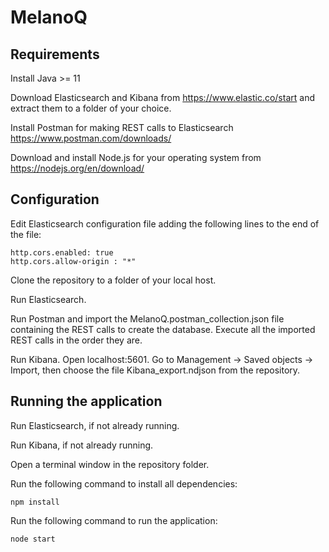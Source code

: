 # MelanoQ

## Requirements

Install Java >= 11

Download Elasticsearch and Kibana from https://www.elastic.co/start and extract them to a folder of your choice.



Install Postman for making REST calls to Elasticsearch https://www.postman.com/downloads/

Download and install Node.js for your operating system from https://nodejs.org/en/download/


## Configuration

Edit Elasticsearch configuration file adding the following lines to the end of the file:
```
http.cors.enabled: true
http.cors.allow-origin : "*"
```

Clone the repository to a folder of your local host.

Run Elasticsearch.

Run Postman and import the MelanoQ.postman_collection.json file containing the REST calls to create the database.
Execute all the imported REST calls in the order they are.

Run Kibana. Open localhost:5601.
Go to Management -> Saved objects -> Import, then choose the file Kibana_export.ndjson from the repository.

## Running the application

Run Elasticsearch, if not already running.

Run Kibana, if not already running.

Open a terminal window in the repository folder.

Run the following command to install all dependencies:

``` npm install ```

Run the following command to run the application:

``` node start ```


